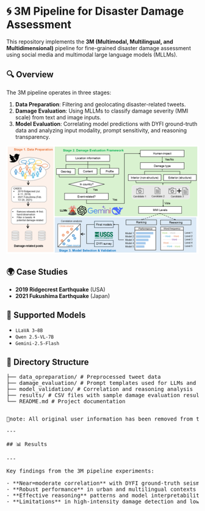 # 🌀 3M Pipeline for Disaster Damage Assessment

This repository implements the **3M (Multimodal, Multilingual, and Multidimensional)** pipeline for fine-grained disaster damage assessment using social media and multimodal large language models (MLLMs).

## 🔍 Overview

The 3M pipeline operates in three stages:

1. **Data Preparation**: Filtering and geolocating disaster-related tweets.  
2. **Damage Evaluation**: Using MLLMs to classify damage severity (MMI scale) from text and image inputs.  
3. **Model Evaluation**: Correlating model predictions with DYFI ground-truth data and analyzing input modality, prompt sensitivity, and reasoning transparency.

![Framework](images/framework.png)

## 🌍 Case Studies

- **2019 Ridgecrest Earthquake** (USA)  
- **2021 Fukushima Earthquake** (Japan)

## 🤖 Supported Models

- `LLaVA 3–8B`  
- `Qwen 2.5-VL-7B`  
- `Gemini-2.5-Flash`

## 📁 Directory Structure
<pre>
├── data_opreparation/ # Preprocessed tweet data
├── damage_evaluation/ # Prompt templates used for LLMs and model call scripts and configs
├── model_validation/ # Correlation and reasoning analysis
├── results/ # CSV files with sample damage evaluation results.
└── README.md # Project documentation
<pre>
  
🚀note: All original user information has been removed from these files. The full dataset is available upon request.

---

## 📊 Results

---

Key findings from the 3M pipeline experiments:

- **Near=moderate correlation** with DYFI ground-truth seismic data  
- **Robust performance** in urban and multilingual contexts
- **Effective reasoning** patterns and model interpretability analysis   
- **Limitations** in high-intensity damage detection and low-signal/multilingual regions


